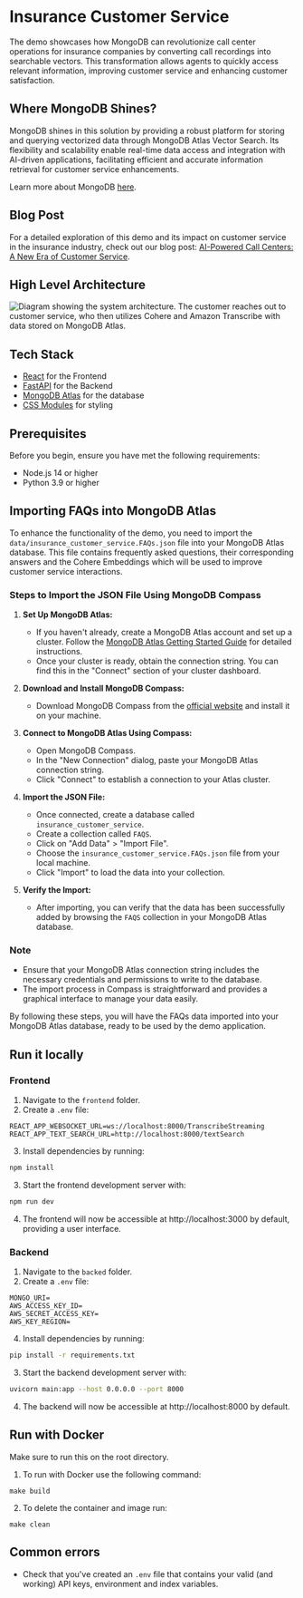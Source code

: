 # Insurance Customer Service

The demo showcases how MongoDB can revolutionize call center operations for insurance companies by converting call recordings into searchable vectors. This transformation allows agents to quickly access relevant information, improving customer service and enhancing customer satisfaction.

## Where MongoDB Shines?

MongoDB shines in this solution by providing a robust platform for storing and querying vectorized data through MongoDB Atlas Vector Search. Its flexibility and scalability enable real-time data access and integration with AI-driven applications, facilitating efficient and accurate information retrieval for customer service enhancements.

Learn more about MongoDB [here](https://www.mongodb.com/docs/manual/).

## Blog Post

For a detailed exploration of this demo and its impact on customer service in the insurance industry, check out our blog post: [AI-Powered Call Centers: A New Era of Customer Service](https://www.mongodb.com/blog/post/ai-powered-call-centers-new-era-of-customer-service).


## High Level Architecture

<img src="https://webassets.mongodb.com/_com_assets/cms/Screenshot 2024-11-26 at 7.17.25 AM-d00hiuu0s9.png" alt="Diagram showing the system architecture. The customer reaches out to customer service, who then utilizes Cohere and Amazon Transcribe with data stored on MongoDB Atlas.">

## Tech Stack

- [React](https://react.dev/) for the Frontend
- [FastAPI](https://fastapi.tiangolo.com/) for the Backend
- [MongoDB Atlas](https://www.mongodb.com/atlas/database) for the database
- [CSS Modules](https://github.com/css-modules/css-modules) for styling


## Prerequisites

Before you begin, ensure you have met the following requirements:

- Node.js 14 or higher
- Python 3.9 or higher

## Importing FAQs into MongoDB Atlas

To enhance the functionality of the demo, you need to import the `data/insurance_customer_service.FAQs.json` file into your MongoDB Atlas database. This file contains frequently asked questions, their corresponding answers and the Cohere Embeddings which will be used to improve customer service interactions.

### Steps to Import the JSON File Using MongoDB Compass

1. **Set Up MongoDB Atlas:**
   - If you haven't already, create a MongoDB Atlas account and set up a cluster. Follow the [MongoDB Atlas Getting Started Guide](https://www.mongodb.com/docs/atlas/getting-started/) for detailed instructions.
   - Once your cluster is ready, obtain the connection string. You can find this in the "Connect" section of your cluster dashboard.

2. **Download and Install MongoDB Compass:**
   - Download MongoDB Compass from the [official website](https://www.mongodb.com/try/download/compass) and install it on your machine.

3. **Connect to MongoDB Atlas Using Compass:**
   - Open MongoDB Compass.
   - In the "New Connection" dialog, paste your MongoDB Atlas connection string.
   - Click "Connect" to establish a connection to your Atlas cluster.

4. **Import the JSON File:**
   - Once connected, create a database called `insurance_customer_service`.
   - Create a collection called `FAQS`.
   - Click on "Add Data" > "Import File".
   - Choose the `insurance_customer_service.FAQs.json` file from your local machine.
   - Click "Import" to load the data into your collection.

5. **Verify the Import:**
   - After importing, you can verify that the data has been successfully added by browsing the `FAQS` collection in your MongoDB Atlas database.

### Note

- Ensure that your MongoDB Atlas connection string includes the necessary credentials and permissions to write to the database.
- The import process in Compass is straightforward and provides a graphical interface to manage your data easily.

By following these steps, you will have the FAQs data imported into your MongoDB Atlas database, ready to be used by the demo application.

## Run it locally

### Frontend

1. Navigate to the `frontend` folder.
2. Create a `.env` file:
```
REACT_APP_WEBSOCKET_URL=ws://localhost:8000/TranscribeStreaming
REACT_APP_TEXT_SEARCH_URL=http://localhost:8000/textSearch
```
3. Install dependencies by running:
```bash
npm install
```
3. Start the frontend development server with:
````bash
npm run dev
````
4. The frontend will now be accessible at http://localhost:3000 by default, providing a user interface.

### Backend 

1. Navigate to the `backed` folder.
2. Create a `.env` file:
```
MONGO_URI=
AWS_ACCESS_KEY_ID=
AWS_SECRET_ACCESS_KEY=
AWS_KEY_REGION=
```
4. Install dependencies by running:
```bash
pip install -r requirements.txt
```
3. Start the backend development server with:
````bash
uvicorn main:app --host 0.0.0.0 --port 8000
````
4. The backend will now be accessible at http://localhost:8000 by default.

## Run with Docker

Make sure to run this on the root directory.

1. To run with Docker use the following command:
```
make build
```
2. To delete the container and image run:
```
make clean
```

## Common errors

- Check that you've created an `.env` file that contains your valid (and working) API keys, environment and index variables.
